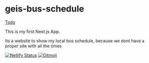 # geis-bus-schedule

[Todo](https://github.com/users/kaaax0815/projects/1#card-57999433)

This is my first Next.js App.

Its a website to show my local bus schedule, because we dont have a proper site with all the times

[![Netlify Status](https://api.netlify.com/api/v1/badges/7f6ec618-d7d8-493b-b7ab-f44e65fdef3a/deploy-status)](https://app.netlify.com/sites/brave-feynman-a25437/deploys)
[![Gitmoji](https://img.shields.io/badge/gitmoji-%20😜%20😍-FFDD67.svg?style=flat-square)](https://gitmoji.dev/)
